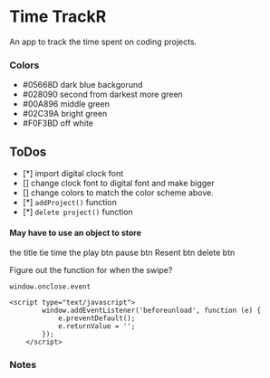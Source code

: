 # Time TrackR

An app to track the time spent on coding projects.

### Colors

- #05668D dark blue backgorund
- #028090 second from darkest more green
- #00A896 middle green
- #02C39A bright green
- #F0F3BD off white

## ToDos

- [*] import digital clock font
- [] change clock font to digital font and make bigger
- [] change colors to match the color scheme above.
- [*] `addProject()` function
- [*] `delete project()` function

#### May have to use an object to store

the title
tie time
the play btn
pause btn
Resent btn
delete btn

Figure out the function for when the
swipe?

`window.onclose.event`

```
<script type="text/javascript">
        window.addEventListener('beforeunload', function (e) {
            e.preventDefault();
            e.returnValue = '';
        });
    </script>

```

### Notes
